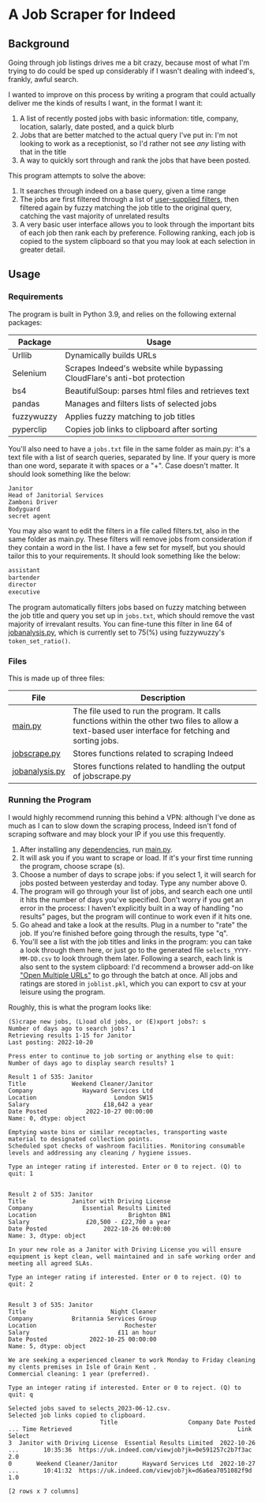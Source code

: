# A Job Scraper for Indeed

## Background
Going through job listings drives me a bit crazy, because most of what I'm trying to do could be sped up considerably if I wasn't dealing with indeed's, frankly, awful search.

I wanted to improve on this process by writing a program that could actually deliver me the kinds of results I want, in the format I want it:

1. A list of recently posted jobs with basic information: title, company, location, salarly, date posted, and a quick blurb
2. Jobs that are better matched to the actual query I've put in: I'm not looking to work as a receptionist, so I'd rather not see _any_ listing with that in the title
3. A way to quickly sort through and rank the jobs that have been posted.

This program attempts to solve the above:
1. It searches through indeed on a base query, given a time range
2. The jobs are first filtered through a list of [user-supplied filters](/filters.txt), then filtered again by fuzzy matching the job title to the original query, catching the vast majority of unrelated results
3. A very basic user interface allows you to look through the important bits of each job then rank each by preference. Following ranking, each job is copied to the system clipboard so that you may look at each selection in greater detail.

## Usage

### Requirements

The program is built in Python 3.9, and relies on the following external packages:

| Package | Usage |
| - | - |
| Urllib | Dynamically builds URLs |
| Selenium | Scrapes Indeed's website while bypassing CloudFlare's anti-bot protection |
| bs4 | BeautifulSoup: parses html files and retrieves text |
| pandas | Manages and filters lists of selected jobs |
| fuzzywuzzy | Applies fuzzy matching to job titles |
| pyperclip | Copies job links to clipboard after sorting |

You'll also need to have a ```jobs.txt``` file in the same folder as main.py: it's a text file with a list of search queries, separated by line. If your query is more than one word, separate it with spaces or a "+". Case doesn't matter. It should look something like the below:

```
Janitor
Head of Janitorial Services
Zamboni Driver
Bodyguard
secret agent
```

You may also want to edit the filters in a file called filters.txt, also in the same folder as main.py. These filters will remove jobs from consideration if they contain a word in the list. I have a few set for myself, but you should tailor this to your requirements. It should look something like the below:

```python
assistant
bartender
director
executive
```

The program automatically filters jobs based on fuzzy matching between the job title and query you set up in ```jobs.txt```, which should remove the vast majority of irrevalant results. You can fine-tune this filter in line 64 of [jobanalysis.py](https://github.com/sam-hatley/jobsearch/blob/master/jobanalysis.py#L64), which is currently set to 75(%) using fuzzywuzzy's `token_set_ratio()`.

### Files

This is made up of three files:

| File | Description |
| - | - |
| [main.py](main.py) | The file used to run the program. It calls functions within the other two files to allow a text-based user interface for fetching and sorting jobs. |
| [jobscrape.py](jobscrape.py) | Stores functions related to scraping Indeed |
| [jobanalysis.py](jobanalysis.py) | Stores functions related to handling the output of jobscrape.py |

### Running the Program

I would highly recommend running this behind a VPN: although I've done as much as I can to slow down the scraping process, Indeed isn't fond of scraping software and may block your IP if you use this frequently.

1. After installing any [dependencies](#requirements), run [main.py](main.py).
2. It will ask you if you want to scrape or load. If it's your first time running the program, choose scrape (s).
3. Choose a number of days to scrape jobs: if you select 1, it will search for jobs posted between yesterday and today. Type any number above 0.
4. The program will go through your list of jobs, and search each one until it hits the number of days you've specified. Don't worry if you get an error in the process: I haven't explicitly built in a way of handling "no results" pages, but the program will continue to work even if it hits one.
5. Go ahead and take a look at the results. Plug in a number to "rate" the job. If you're finished before going through the results, type "q".
6. You'll see a list with the job titles and links in the program: you can take a look through them here, or just go to the generated file ```selects_YYYY-MM-DD.csv``` to look through them later. Following a search, each link is also sent to the system clipboard: I'd recommend a browser add-on like ["Open Multiple URLs"](https://addons.mozilla.org/en-US/firefox/addon/open-multiple-urls/) to go through the batch at once. All jobs and ratings are stored in ```joblist.pkl```, which you can export to csv at your leisure using the program.

Roughly, this is what the program looks like:

```
(S)crape new jobs, (L)oad old jobs, or (E)xport jobs?: s
Number of days ago to search jobs? 1
Retrieving results 1-15 for Janitor
Last posting: 2022-10-20

Press enter to continue to job sorting or anything else to quit: 
Number of days ago to display search results? 1

Result 1 of 535: Janitor
Title             Weekend Cleaner/Janitor
Company              Hayward Services Ltd
Location                      London SW15
Salary                     £18,642 a year
Date Posted           2022-10-27 00:00:00
Name: 0, dtype: object

Emptying waste bins or similar receptacles, transporting waste material to designated collection points.
Scheduled spot checks of washroom facilities. Monitoring consumable levels and addressing any cleaning / hygiene issues.

Type an integer rating if interested. Enter or 0 to reject. (Q) to quit: 1


Result 2 of 535: Janitor
Title             Janitor with Driving License
Company              Essential Results Limited
Location                          Brighton BN1
Salary                £20,500 - £22,700 a year
Date Posted                2022-10-26 00:00:00
Name: 3, dtype: object

In your new role as a Janitor with Driving License you will ensure equipment is kept clean, well maintained and in safe working order and meeting all agreed SLAs.

Type an integer rating if interested. Enter or 0 to reject. (Q) to quit: 2


Result 3 of 535: Janitor
Title                        Night Cleaner
Company           Britannia Services Group
Location                         Rochester
Salary                         £11 an hour
Date Posted            2022-10-25 00:00:00
Name: 5, dtype: object

We are seeking a experienced cleaner to work Monday to Friday cleaning my clents premises in Isle of Grain Kent .
Commercial cleaning: 1 year (preferred).

Type an integer rating if interested. Enter or 0 to reject. (Q) to quit: q

Selected jobs saved to selects_2023-06-12.csv.
Selected job links copied to clipboard.
                          Title                    Company Date Posted  ... Time Retrieved                                               Link Select
3  Janitor with Driving License  Essential Results Limited  2022-10-26  ...       10:35:36  https://uk.indeed.com/viewjob?jk=0e591257c2b7f3ac    2.0
0       Weekend Cleaner/Janitor       Hayward Services Ltd  2022-10-27  ...       10:41:32  https://uk.indeed.com/viewjob?jk=d6a6ea7051082f9d    1.0

[2 rows x 7 columns]
```
